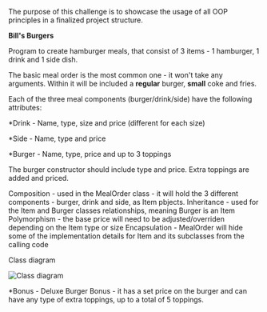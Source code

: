 The purpose of this challenge is to showcase the usage of all OOP principles in a finalized project structure.

  **Bill's Burgers**

Program to create hamburger meals, that consist of 3 items - 1 hamburger, 1 drink and 1 side dish.

The basic meal order is the most common one - it won't take any arguments. Within it will be included a **regular** burger, **small** coke and fries.

Each of the three meal components (burger/drink/side) have the following attributes:

*Drink - Name, type, size and price (different for each size)

*Side - Name, type and price

*Burger - Name, type, price and up to 3 toppings


The burger constructor should include type and price.
Extra toppings are added and priced.

Composition - used in the MealOrder class - it will hold the 3 different components - burger, drink and side, as Item pbjects.
Inheritance - used for the Item and Burger classes relationships, meaning Burger is an Item
Polymorphism - the base price will need to be adjusted/overriden depending on the Item type or size
Encapsulation - MealOrder will hide some of the implementation details for Item and its subclasses from the calling code 

Class diagram

![Class diagram](https://github.com/user-attachments/assets/624a176a-2c54-44cf-8e90-a6f0f1816440)

*Bonus - Deluxe Burger Bonus - it has a set price on the burger and can have any type of extra toppings, up to a total of 5 toppings.

